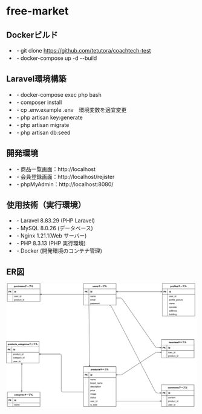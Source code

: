 # free-market

## Dockerビルド
- ・git clone https://github.com/tetutora/coachtech-test
- ・docker-compose up -d --build

## Laravel環境構築
- ・docker-compose exec php bash
- ・composer install
- ・cp .env.example .env　環境変数を適宜変更
- ・php artisan key:generate
- ・php artisan migrate
- ・php artisan db:seed

## 開発環境
- ・商品一覧画面：http://localhost
- ・会員登録画面：http://localhost/rejister
- ・phpMyAdmin：http://localhost:8080/


## 使用技術（実行環境）
- ・Laravel 8.83.29 (PHP Laravel)
- ・MySQL 8.0.26 (データベース)
- ・Nginx 1.21.1(Web サーバー)
- ・PHP 8.3.13 (PHP 実行環境)
- ・Docker (開発環境のコンテナ管理)

## ER図

![表示](./test.drawio.svg)

